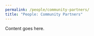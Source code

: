 ```yaml
---
permalink: /people/community-partners/
title: "People: Community Partners"
---
```


Content goes here.
